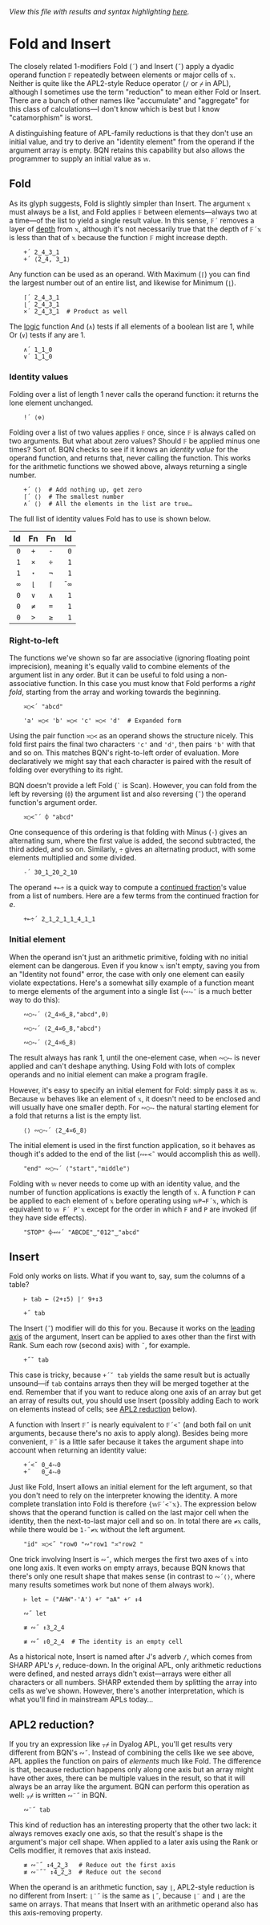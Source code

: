 *View this file with results and syntax highlighting [here](https://mlochbaum.github.io/BQN/doc/fold.html).*

# Fold and Insert

<!--GEN
f ← •BQN fn ← "-" ⋄ ft ← Highlight fn
xt ← Highlight∘•Repr¨ xv ← 2‿0‿5‿3‿4‿2
zt ← Highlight∘•Repr¨ F˜`⌾⌽ xv
d ← 56‿40

rc ← At "class=code|stroke-width=1.5|rx=12"
Ge ← "g"⊸At⊸Enc
g  ← "font-size=21px|fill=currentColor|stroke-linecap=round|text-anchor=middle|font-family=BQN,monospace"
bg ← "class=bluegreen|stroke-width=3|style=fill:none|opacity=0.7"
lg ← "class=lilac|stroke-width=2"

Text ← ("text" Attr "dy"‿"0.32em"∾ ·Pos d⊸×)⊸Enc
Path ← "path" Elt "d"≍○<⊢
Line ← "line" Elt (⍉"xy"≍⌜"12")≍˘○⥊ ·FmtNum ·d⊸×˘⊢

Brak ← {
  l ← 6‿15
  P ← ∾"M l l "∾¨ ·FmtNum∘⥊ ∾
  Path ∾ (((-⊸≍0.4)+0‿¯1⊏𝕨)((0‿¯1×l)+d×≍)⌜𝕩) P¨ ≍○<⟜⌽ -⌾⊑⊸≍l
}

_pair ← {1(↓𝔽-⊸↓)⊢}
tx ← ↕≠xt ⋄ ty ← 0.8+5×↕2 ⋄ tp ← tx≍¨⊑ty ⋄ tw ← ¯0.23
sy ← (2÷˜+´ty)-3×0.5-˜(↕÷-⟜1) ≠sx←0.14-˜2÷˜+_pair tx
sx +↩ (÷´(sx+⟜tw⊸≍○(⊢´)sy)-¯2⊑tp)×-⟜(⊢´)sy
sp ← sx≍¨sy
dim ← ⟨2.5+≠tx,0.8+1⊑ty⟩ ⋄ sh ← ¯2.3‿0
lp ← 0.35

((∾˜d)×((-∾+˜)1‿0.3)+sh∾dim) SVG g Ge ⟨
  "rect" Elt rc ∾ (Pos d×sh)∾"width"‿"height"≍˘FmtNum d×dim
  lg Ge Line¨ ∾⟨
    tp (≍+·≍⟜-·(⊢×lp÷1⊸⊑)-)¨ tw‿0<⊸(+ ∾ ⊣-˜¯1⊏⊢)sp
    ((lp×¯0.5‿1≍1.2‿¯0.5)+≍)¨_pair sp
    ⟨sx {⍉(≍˜𝕨)≍(≍⟜-lp)+𝕩≍1⊑ty}○⊑ sy⟩
  ⟩
  "text-anchor=end" Ge (¯1.1≍¨ty) Text¨ ≍○<⟜(ft∾(Highlight"´")∾⊢) "𝕩"
  (tp∾<(⊑sx)≍1⊑ty) Text¨ xt∾⊏zt
  sp Text¨ (¯1↓xt) ∾⟜ft⊸∾¨ 1↓zt
  bg Ge tx Brak ⊑ty
⟩
-->

The closely related 1-modifiers Fold (`´`) and Insert (`˝`) apply a dyadic operand function `𝔽` repeatedly between elements or major cells of `𝕩`. Neither is quite like the APL2-style Reduce operator (`/` or `⌿` in APL), although I sometimes use the term "reduction" to mean either Fold or Insert. There are a bunch of other names like "accumulate" and "aggregate" for this class of calculations—I don't know which is best but I know "catamorphism" is worst.

A distinguishing feature of APL-family reductions is that they don't use an initial value, and try to derive an "identity element" from the operand if the argument array is empty. BQN retains this capability but also allows the programmer to supply an initial value as `𝕨`.

## Fold

As its glyph suggests, Fold is slightly simpler than Insert. The argument `𝕩` must always be a list, and Fold applies `𝔽` between elements—always two at a time—of the list to yield a single result value. In this sense, `𝔽´` removes a layer of [depth](depth.md) from `𝕩`, although it's not necessarily true that the depth of `𝔽´𝕩` is less than that of `𝕩` because the function `𝔽` might increase depth.

        +´ 2‿4‿3‿1
        +´ ⟨2‿4, 3‿1⟩

Any function can be used as an operand. With Maximum (`⌈`) you can find the largest number out of an entire list, and likewise for Minimum (`⌊`).

        ⌈´ 2‿4‿3‿1
        ⌊´ 2‿4‿3‿1
        ×´ 2‿4‿3‿1  # Product as well

The [logic](logic.md) function And (`∧`) tests if all elements of a boolean list are 1, while Or (`∨`) tests if any are 1.

        ∧´ 1‿1‿0
        ∨´ 1‿1‿0

### Identity values

Folding over a list of length 1 never calls the operand function: it returns the lone element unchanged.

        !´ ⟨⎊⟩

Folding over a list of two values applies `𝔽` once, since `𝔽` is always called on two arguments. But what about zero values? Should `𝔽` be applied minus one times? Sort of. BQN checks to see if it knows an *identity value* for the operand function, and returns that, never calling the function. This works for the arithmetic functions we showed above, always returning a single number.

        +´ ⟨⟩  # Add nothing up, get zero
        ⌈´ ⟨⟩  # The smallest number
        ∧´ ⟨⟩  # All the elements in the list are true…

The full list of identity values Fold has to use is shown below.

| Id   | Fn  | Fn  | Id   |
|-----:|:---:|:---:|-----:|
|  `0` | `+` | `-` |  `0` |
|  `1` | `×` | `÷` |  `1` |
|  `1` | `⋆` | `¬` |  `1` |
|  `∞` | `⌊` | `⌈` | `¯∞` |
|  `0` | `∨` | `∧` |  `1` |
|  `0` | `≠` | `=` |  `1` |
|  `0` | `>` | `≥` |  `1` |

### Right-to-left

The functions we've shown so far are associative (ignoring floating point imprecision), meaning it's equally valid to combine elements of the argument list in any order. But it can be useful to fold using a non-associative function. In this case you must know that Fold performs a *right fold*, starting from the array and working towards the beginning.

        ≍○<´ "abcd"

        'a' ≍○< 'b' ≍○< 'c' ≍○< 'd'  # Expanded form

Using the pair function `≍○<` as an operand shows the structure nicely. This fold first pairs the final two characters `'c'` and `'d'`, then pairs `'b'` with that and so on. This matches BQN's right-to-left order of evaluation. More declaratively we might say that each character is paired with the result of folding over everything to its right.

BQN doesn't provide a left Fold (`` ` `` is Scan). However, you can fold from the left by reversing (`⌽`) the argument list and also reversing (`˜`) the operand function's argument order.

        ≍○<˜´ ⌽ "abcd"

One consequence of this ordering is that folding with Minus (`-`) gives an alternating sum, where the first value is added, the second subtracted, the third added, and so on. Similarly, `÷` gives an alternating product, with some elements multiplied and some divided.

        -´ 30‿1‿20‿2‿10

The operand `+⟜÷` is a quick way to compute a [continued fraction](https://en.wikipedia.org/wiki/Continued_fraction)'s value from a list of numbers. Here are a few terms from the continued fraction for *e*.

        +⟜÷´ 2‿1‿2‿1‿1‿4‿1‿1

### Initial element

When the operand isn't just an arithmetic primitive, folding with no initial element can be dangerous. Even if you know `𝕩` isn't empty, saving you from an "Identity not found" error, the case with only one element can easily violate expectations. Here's a somewhat silly example of a function meant to merge elements of the argument into a single list (`∾⥊¨` is a much better way to do this):

        ∾○⥊´ ⟨2‿4≍6‿8,"abcd",0⟩

        ∾○⥊´ ⟨2‿4≍6‿8,"abcd"⟩

        ∾○⥊´ ⟨2‿4≍6‿8⟩

The result always has rank 1, until the one-element case, when `∾○⥊` is never applied and can't deshape anything. Using Fold with lots of complex operands and no initial element can make a program fragile.

However, it's easy to specify an initial element for Fold: simply pass it as `𝕨`. Because `𝕨` behaves like an element of `𝕩`, it doesn't need to be enclosed and will usually have one smaller depth. For `∾○⥊` the natural starting element for a fold that returns a list is the empty list.

        ⟨⟩ ∾○⥊´ ⟨2‿4≍6‿8⟩

The initial element is used in the first function application, so it behaves as though it's added to the end of the list (`∾⟜<˜` would accomplish this as well).

        "end" ∾○⥊´ ⟨"start","middle"⟩

Folding with `𝕨` never needs to come up with an identity value, and the number of function applications is exactly the length of `𝕩`. A function `P` can be applied to each element of `𝕩` before operating using `𝕨P⊸F´𝕩`, which is equivalent to `𝕨 F´ P¨𝕩` except for the order in which `F` and `P` are invoked (if they have side effects).

        "STOP" ⌽⊸∾´ "ABCDE"‿"012"‿"abcd"

## Insert

Fold only works on lists. What if you want to, say, sum the columns of a table?

        ⊢ tab ← (2+↕5) |⌜ 9+↕3

        +˝ tab

The Insert (`˝`) modifier will do this for you. Because it works on the [leading axis](leading.md) of the argument, Insert can be applied to axes other than the first with Rank. Sum each row (second axis) with `˘`, for example.

        +˝˘ tab

This case is tricky, because `+´˘ tab` yields the same result but is actually unsound—if `tab` contains arrays then they will be merged together at the end. Remember that if you want to reduce along one axis of an array but get an array of results out, you should use Insert (possibly adding Each to work on elements instead of cells; see [APL2 reduction](#apl2-reduction) below).

A function with Insert `𝔽˝` is nearly equivalent to `𝔽´<˘` (and both fail on unit arguments, because there's no axis to apply along). Besides being more convenient, `𝔽˝` is a little safer because it takes the argument shape into account when returning an identity value:

        +´<˘ 0‿4⥊0
        +˝   0‿4⥊0

Just like Fold, Insert allows an initial element for the left argument, so that you don't need to rely on the interpreter knowing the identity. A more complete translation into Fold is therefore `{𝕨𝔽´<˘𝕩}`. The expression below shows that the operand function is called on the last major cell when the identity, then the next-to-last major cell and so on. In total there are `≠𝕩` calls, while there would be `1-˜≠𝕩` without the left argument.

        "id" ≍○<˝ "row0 "∾"row1 "≍"row2 "

One trick involving Insert is `∾˝`, which merges the first two axes of `𝕩` into one long axis. It even works on empty arrays, because BQN knows that there's only one result shape that makes sense (in contrast to `∾´⟨⟩`, where many results sometimes work but none of them always work).

        ⊢ let ← ("AHW"-'A') +⌜ "aA" +⌜ ↕4

        ∾˝ let

        ≢ ∾˝ ↕3‿2‿4

        ≢ ∾˝ ↕0‿2‿4  # The identity is an empty cell

As a historical note, Insert is named after J's adverb `/`, which comes from SHARP APL's `⌿`, reduce-down. In the original APL, only arithmetic reductions were defined, and nested arrays didn't exist—arrays were either all characters or all numbers. SHARP extended them by splitting the array into cells as we've shown. However, there's another interpretation, which is what you'll find in mainstream APLs today…

## APL2 reduction?

If you try an expression like `⍪⌿` in Dyalog APL, you'll get results very different from BQN's `∾˝`. Instead of combining the cells like we see above, APL applies the function on pairs of *elements* much like Fold. The difference is that, because reduction happens only along one axis but an array might have other axes, there can be multiple values in the result, so that it will always be an array like the argument. BQN can perform this operation as well: `⍪⌿` is written `∾¨˝` in BQN.

        ∾¨˝ tab

This kind of reduction has an interesting property that the other two lack: it always removes exacly one axis, so that the result's shape is the argument's major cell shape. When applied to a later axis using the Rank or Cells modifier, it removes that axis instead.

        ≢ ∾¨˝ ↕4‿2‿3   # Reduce out the first axis
        ≢ ∾¨˝˘ ↕4‿2‿3  # Reduce out the second

When the operand is an arithmetic function, say `⌊`, APL2-style reduction is no different from Insert: `⌊¨˝` is the same as `⌊˝`, because `⌊¨` and `⌊` are the same on arrays. That means that Insert with an arithmetic operand also has this axis-removing property.
